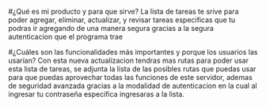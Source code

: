 #¿Qué es mi producto y para que sirve?
La lista de tareas te srive para poder agregar, eliminar, actualizar, y revisar tareas especificas que tu podras ir agregando de una manera segura gracias a la segura autenticacion que el programa trae    



#¿Cuáles son las funcionalidades más importantes y porque los usuarios las usarían?
Con esta nueva actualizacion tendras mas rutas para poder usar esta lista de tareas, se adjunta la lista de las posibles rutas que puedas usar para que puedas aprovechar todas las funciones de este servidor, ademas de seguridad avanzada gracias a la modalidad de autenticacion en la cual al ingresar tu contraseña especifica ingresaras a la lista.
